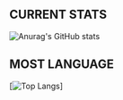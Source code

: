 ## CURRENT STATS
![Anurag's GitHub stats](https://github-readme-stats.vercel.app/api?username=yashlan&show_icons=true&theme=algolia)

## MOST LANGUAGE
[![Top Langs](https://github-readme-stats.vercel.app/api/top-langs/?username=yashlan)]


<!---
yashlan/yashlan is a ✨ special ✨ repository because its `README.md` (this file) appears on your GitHub profile.
You can click the Preview link to take a look at your changes.
--->
